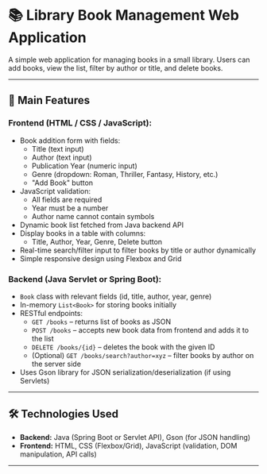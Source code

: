 # 📚 Library Book Management Web Application

A simple web application for managing books in a small library. Users can add books, view the list, filter by author or title, and delete books.

---

## 🚀 Main Features

### Frontend (HTML / CSS / JavaScript):
- Book addition form with fields:
  - Title (text input)
  - Author (text input)
  - Publication Year (numeric input)
  - Genre (dropdown: Roman, Thriller, Fantasy, History, etc.)
  - "Add Book" button
- JavaScript validation:
  - All fields are required
  - Year must be a number
  - Author name cannot contain symbols
- Dynamic book list fetched from Java backend API
- Display books in a table with columns:
  - Title, Author, Year, Genre, Delete button
- Real-time search/filter input to filter books by title or author dynamically
- Simple responsive design using Flexbox and Grid

### Backend (Java Servlet or Spring Boot):
- `Book` class with relevant fields (id, title, author, year, genre)
- In-memory `List<Book>` for storing books initially
- RESTful endpoints:
  - `GET /books` – returns list of books as JSON
  - `POST /books` – accepts new book data from frontend and adds it to the list
  - `DELETE /books/{id}` – deletes the book with the given ID
  - (Optional) `GET /books/search?author=xyz` – filter books by author on the server side
- Uses Gson library for JSON serialization/deserialization (if using Servlets)

---

## 🛠️ Technologies Used

- **Backend:** Java (Spring Boot or Servlet API), Gson (for JSON handling)
- **Frontend:** HTML, CSS (Flexbox/Grid), JavaScript (validation, DOM manipulation, API calls)

---
